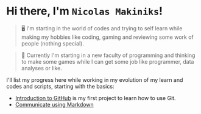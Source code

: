 # Hi there, I'm `Nicolas Makiniks`!

> 🖥️ I'm starting in the world of codes and trying to self learn while making my hobbies like coding, gaming and reviewing some work of people (nothing special).

> 🌱 Currently I'm starting in a new faculty of programming and thinking to make some games while I can get some job like programmer, data analyses or like.

I'll list my progress here while working in my evolution of my learn and codes and scripts, starting with the basics:
<!-- Some day my profile will see like this one [Dalpat Rathore](https://github.com/DalpatRathore) -->
- [Introduction to GitHub](https://github.com/Nicolas-Makiniks/Introduction-to-GitHub) is my first project to learn how to use Git.
- [Communicate using Markdown](https://github.com/Nicolas-Makiniks/skills-communicate-using-markdown)
